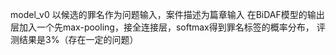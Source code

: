 model_v0
以候选的罪名作为问题输入，案件描述为篇章输入
在BiDAF模型的输出层加入一个先max-pooling，接全连接层，softmax得到罪名标签的概率分布，
评测结果是3%（存在一定的问题）

